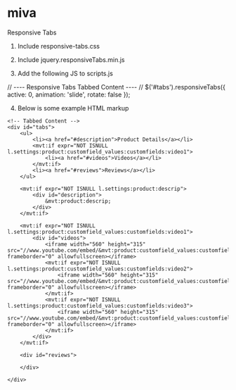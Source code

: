 miva
====

Responsive Tabs

1) Include responsive-tabs.css
2) Include jquery.responsiveTabs.min.js

3) Add the following JS to scripts.js

// ---- Responsive Tabs Tabbed Content ---- //
	$('#tabs').responsiveTabs({
    active: 0,
    animation: 'slide',
    rotate: false
  });
  

4) Below is some example HTML markup
```
<!-- Tabbed Content -->
<div id="tabs">
	<ul>
		<li><a href="#description">Product Details</a></li>
		<mvt:if expr="NOT ISNULL l.settings:product:customfield_values:customfields:video1">
			<li><a href="#videos">Videos</a></li>
		</mvt:if>
		<li><a href="#reviews">Reviews</a></li>
	</ul>

	<mvt:if expr="NOT ISNULL l.settings:product:descrip">
		<div id="description">
			&mvt:product:descrip;
		</div>
	</mvt:if>

	<mvt:if expr="NOT ISNULL l.settings:product:customfield_values:customfields:video1">
		<div id="videos">
			<iframe width="560" height="315" src="//www.youtube.com/embed/&mvt:product:customfield_values:customfields:video1;" frameborder="0" allowfullscreen></iframe>
			<mvt:if expr="NOT ISNULL l.settings:product:customfield_values:customfields:video2">
				<iframe width="560" height="315" src="//www.youtube.com/embed/&mvt:product:customfield_values:customfields:video2;" frameborder="0" allowfullscreen></iframe>
			</mvt:if>
			<mvt:if expr="NOT ISNULL l.settings:product:customfield_values:customfields:video3">
				<iframe width="560" height="315" src="//www.youtube.com/embed/&mvt:product:customfield_values:customfields:video3;" frameborder="0" allowfullscreen></iframe>
			</mvt:if>
		</div>
	</mvt:if>

	<div id="reviews">
	
	</div>

</div>
```
